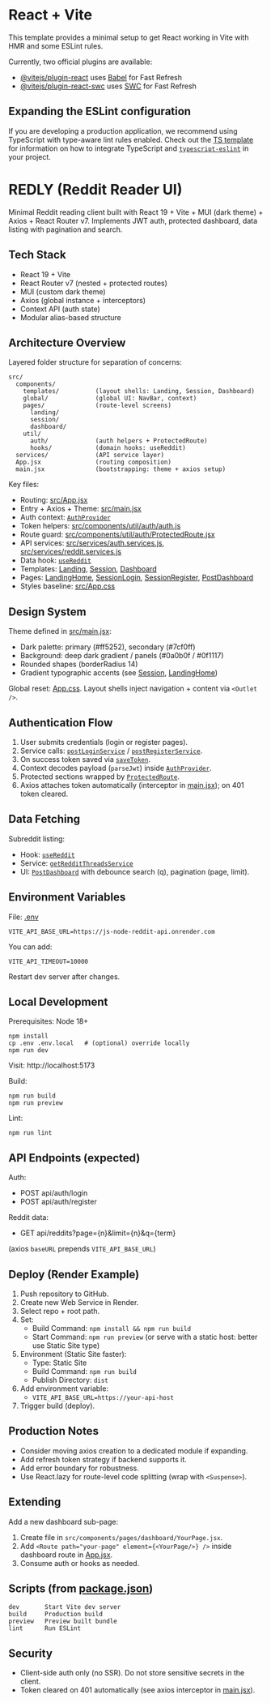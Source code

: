 # React + Vite

This template provides a minimal setup to get React working in Vite with HMR and some ESLint rules.

Currently, two official plugins are available:

- [@vitejs/plugin-react](https://github.com/vitejs/vite-plugin-react/blob/main/packages/plugin-react) uses [Babel](https://babeljs.io/) for Fast Refresh
- [@vitejs/plugin-react-swc](https://github.com/vitejs/vite-plugin-react/blob/main/packages/plugin-react-swc) uses [SWC](https://swc.rs/) for Fast Refresh

## Expanding the ESLint configuration

If you are developing a production application, we recommend using TypeScript with type-aware lint rules enabled. Check out the [TS template](https://github.com/vitejs/vite/tree/main/packages/create-vite/template-react-ts) for information on how to integrate TypeScript and [`typescript-eslint`](https://typescript-eslint.io) in your project.

# REDLY (Reddit Reader UI)

Minimal Reddit reading client built with React 19 + Vite + MUI (dark theme) + Axios + React Router v7. Implements JWT auth, protected dashboard, data listing with pagination and search.

## Tech Stack
- React 19 + Vite
- React Router v7 (nested + protected routes)
- MUI (custom dark theme)
- Axios (global instance + interceptors)
- Context API (auth state)
- Modular alias-based structure

## Architecture Overview

Layered folder structure for separation of concerns:

```
src/
  components/
    templates/          (layout shells: Landing, Session, Dashboard)
    global/             (global UI: NavBar, context)
    pages/              (route-level screens)
      landing/
      session/
      dashboard/
    util/
      auth/             (auth helpers + ProtectedRoute)
      hooks/            (domain hooks: useReddit)
  services/             (API service layer)
  App.jsx               (routing composition)
  main.jsx              (bootstrapping: theme + axios setup)
```

Key files:
- Routing: [src/App.jsx](src/App.jsx)
- Entry + Axios + Theme: [src/main.jsx](src/main.jsx)
- Auth context: [`AuthProvider`](src/components/global/context/AuthContext.jsx)
- Token helpers: [src/components/util/auth/auth.js](src/components/util/auth/auth.js)
- Route guard: [src/components/util/auth/ProtectedRoute.jsx](src/components/util/auth/ProtectedRoute.jsx)
- API services: [src/services/auth.services.js](src/services/auth.services.js), [src/services/reddit.services.js](src/services/reddit.services.js)
- Data hook: [`useReddit`](src/components/util/hooks/useReddit.jsx)
- Templates: [Landing](src/components/templates/Landing.jsx), [Session](src/components/templates/Session.jsx), [Dashboard](src/components/templates/Dashboard.jsx)
- Pages: [LandingHome](src/components/pages/landing/LandingHome.jsx), [SessionLogin](src/components/pages/session/SessionLogin.jsx), [SessionRegister](src/components/pages/session/SessionRegister.jsx), [PostDashboard](src/components/pages/dashboard/postDashboard.jsx)
- Styles baseline: [src/App.css](src/App.css)

## Design System

Theme defined in [src/main.jsx](src/main.jsx):
- Dark palette: primary (#ff5252), secondary (#7cf0ff)
- Background: deep dark gradient / panels (#0a0b0f / #0f1117)
- Rounded shapes (borderRadius 14)
- Gradient typographic accents (see [Session](src/components/templates/Session.jsx), [LandingHome](src/components/pages/landing/LandingHome.jsx))

Global reset: [App.css](src/App.css). Layout shells inject navigation + content via `<Outlet />`.

## Authentication Flow

1. User submits credentials (login or register pages).
2. Service calls: [`postLoginService`](src/services/auth.services.js) / [`postRegisterService`](src/services/auth.services.js).
3. On success token saved via [`saveToken`](src/components/util/auth/auth.js).
4. Context decodes payload (`parseJwt`) inside [`AuthProvider`](src/components/global/context/AuthContext.jsx).
5. Protected sections wrapped by [`ProtectedRoute`](src/components/util/auth/ProtectedRoute.jsx).
6. Axios attaches token automatically (interceptor in [main.jsx](src/main.jsx)); on 401 token cleared.

## Data Fetching

Subreddit listing:
- Hook: [`useReddit`](src/components/util/hooks/useReddit.jsx)
- Service: [`getRedditThreadsService`](src/services/reddit.services.js)
- UI: [`PostDashboard`](src/components/pages/dashboard/postDashboard.jsx) with debounce search (q), pagination (page, limit).

## Environment Variables

File: [.env](.env)

```
VITE_API_BASE_URL=https://js-node-reddit-api.onrender.com
```

You can add:

```
VITE_API_TIMEOUT=10000
```

Restart dev server after changes.

## Local Development

Prerequisites: Node 18+

```
npm install
cp .env .env.local   # (optional) override locally
npm run dev
```

Visit: http://localhost:5173

Build:

```
npm run build
npm run preview
```

Lint:

```
npm run lint
```

## API Endpoints (expected)

Auth:
- POST api/auth/login
- POST api/auth/register

Reddit data:
- GET api/reddits?page={n}&limit={n}&q={term}

(axios `baseURL` prepends `VITE_API_BASE_URL`)

## Deploy (Render Example)

1. Push repository to GitHub.
2. Create new Web Service in Render.
3. Select repo + root path.
4. Set:
   - Build Command: `npm install && npm run build`
   - Start Command: `npm run preview` (or serve with a static host: better use Static Site type)
5. Environment (Static Site faster):
   - Type: Static Site
   - Build Command: `npm run build`
   - Publish Directory: `dist`
6. Add environment variable:
   - `VITE_API_BASE_URL=https://your-api-host`
7. Trigger build (deploy).

## Production Notes

- Consider moving axios creation to a dedicated module if expanding.
- Add refresh token strategy if backend supports it.
- Add error boundary for robustness.
- Use React.lazy for route-level code splitting (wrap with `<Suspense>`).

## Extending

Add a new dashboard sub-page:
1. Create file in `src/components/pages/dashboard/YourPage.jsx`.
2. Add `<Route path="your-page" element={<YourPage/>} />` inside dashboard route in [App.jsx](src/App.jsx).
3. Consume auth or hooks as needed.

## Scripts (from [package.json](package.json))

```
dev       Start Vite dev server
build     Production build
preview   Preview built bundle
lint      Run ESLint
```

## Security

- Client-side auth only (no SSR). Do not store sensitive secrets in the client.
- Token cleared on 401 automatically (see axios interceptor in [main.jsx](src/main.jsx)).
